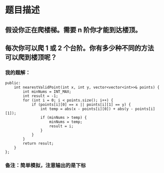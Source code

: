 # 题目描述
## 假设你正在爬楼梯。需要 n 阶你才能到达楼顶。
## 每次你可以爬 1 或 2 个台阶。你有多少种不同的方法可以爬到楼顶呢？
### 我的题解：
```class Solution {
public:
    int nearestValidPoint(int x, int y, vector<vector<int>>& points) {
        int minNums = INT_MAX;
        int result = -1;
        for (int i = 0; i < points.size(); i++) {
            if (points[i][0] == x || points[i][1] == y) {
                int temp = abs(x - points[i][0]) + abs(y - points[i][1]);
                if (minNums > temp) {
                    minNums = temp;
                    result = i;
                }
            }
        }
        return result;
    }
};
```
### **备注**：简单模拟，注意输出的是下标